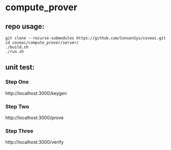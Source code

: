 compute_prover
==============

## repo usage:

```
git clone --recurse-submodules https://github.com/ConsenSys/coveai.git
cd coveai/compute_prover/server/
./build.sh
./run.sh
```

## unit test:

### Step One

http://localhost:3000/keygen

### Step Two

http://localhost:3000/prove

### Step Three

http://localhost:3000/verify

